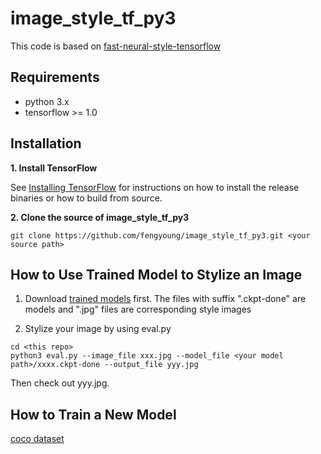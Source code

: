 # image_style_tf_py3

This code is based on [fast-neural-style-tensorflow](https://github.com/hzy46/fast-neural-style-tensorflow)

## Requirements

- python 3.x
- tensorflow >= 1.0

## Installation

**1. Install TensorFlow**

See [Installing TensorFlow](https://www.tensorflow.org/install/) for instructions on how to install the release binaries or how to build from source.

**2. Clone the source of image_style_tf_py3**
```
git clone https://github.com/fengyoung/image_style_tf_py3.git <your source path>
```
## How to Use Trained Model to Stylize an Image

1. Download [trained models](http://pan.baidu.com/s/1kURjpLd) first. The files with suffix ".ckpt-done" are models and  ".jpg" files are corresponding style images

2. Stylize your image by using eval.py
```
cd <this repo>
python3 eval.py --image_file xxx.jpg --model_file <your model path>/xxxx.ckpt-done --output_file yyy.jpg
```
Then check out yyy.jpg.

## How to Train a New Model

[coco dataset](http://pan.baidu.com/s/1c2thNGG)
